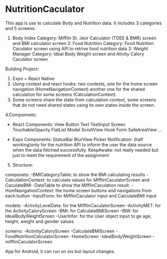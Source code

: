 # NutritionCaculator

This app is use to calculate Body and Nutrition data. It includes 3 categories and 5 screens:
1. Body Index Category: Mifflin St. Jeor Calculator (TDEE & BMR) screen and BMI calculator screen
2: Food Nutrition Category: Food Nutrition Caculator screen using API to retrive food nutrition data
3: Weight Manager Category: Ideal Body Weight screen and Ativity Calory Caculator screen

Building Project:
1. Expo + React Native
2. Using context and react hooks: two contexts, one for the home screen navigation (HomeNavigationContext) another one for the shared calculation for some screens (CalculationContext).
3. Some screens share the state from calculation context, some screens that do not need shared states using its own states inside the screen. 

4.Componnets:
- React Components:
View
Button
Text
TextInput
Screen
TouchableOpacity
FlatList
Model
ScrollView
Hook Form
SafeAreaView
...

- Expo Components:
StatusBar
BlurView
Picker
Notification: (half working)only for the nutrition API to inform the user the data source when the data fetched successfully.
KeepAwake: not really needed but just to meet the requirement of the assignment

5. Structure:

componets: 
-BMICategoryTable: to show the BMI  calculating results
-CalculationContext: to calculate values for MifflinCaculatorScreen and CaculateBMI 
-DataTable to show the MifflinCaculation result.
-HomNavigationContext: the home screen buttons and navigations from each button
-InputForm: for MifflinCaculator input and CalculateBMI input

models:
-ActivityLevelData: for the MifflinCaculatorScreen
-ActivityMET: for the ActivityCaloryScreen
-BMI: for CalculateBMIScreen
-IBW: for IdealBodyWeightScreen
-UserInfor: for the User object input to ge age, height, weight and gender values

screens:
-ActivityCaloryScreen
-CalculateBMIScreen
-FoodNutritionCalculatorScreen
-HomeScreen
-IdealBodyWeightScreen
-mifflinCaculatorScreen



App for Android, it can run on ios but layout changes. 
